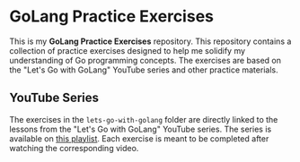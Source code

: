 # GoLang Practice Exercises

This is my **GoLang Practice Exercises** repository. This repository contains a collection of practice exercises designed to help me solidify my understanding of Go programming concepts. The exercises are based on the "Let's Go with GoLang" YouTube series and other practice materials.

## YouTube Series

The exercises in the `lets-go-with-golang` folder are directly linked to the lessons from the "Let's Go with GoLang" YouTube series. The series is available on [this playlist](https://www.youtube.com/playlist?list=PLRAV69dS1uWQGDQoBYMZWKjzuhCaOnBpa). Each exercise is meant to be completed after watching the corresponding video.
